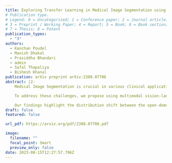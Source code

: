 ```yaml
---
title: Exploring Transfer Learning in Medical Image Segmentation using Vision-Language Models
# Publication type.
# Legend: 0 = Uncategorized; 1 = Conference paper; 2 = Journal article;
# 3 = Preprint / Working Paper; 4 = Report; 5 = Book; 6 = Book section;
# 7 = Thesis; 8 = Patent
publication_types:
  - "3"
authors:
  - Kanchan Poudel
  - Manish Dhakal
  - Prasiddha Bhandari
  - admin
  - Safal Thapaliya
  - Bishesh Khanal
publication: arXiv preprint arXiv:2308.07706 
abstract: |2-
    Medical Image Segmentation is crucial in various clinical applications within the medical domain. While state-of-the-art segmentation models have proven effective, integrating textual guidance to enhance visual features for this task remains an area with limited progress. Existing segmentation models that utilize textual guidance are primarily trained on open-domain images, raising concerns about their direct applicability in the medical domain without manual intervention or fine-tuning.

    To address these challenges, we propose using multimodal vision-language models for capturing semantic information from image descriptions and images, enabling the segmentation of diverse medical images. This study comprehensively evaluates existing vision language models across multiple datasets to assess their transferability from the open domain to the medical field. Furthermore, we introduce variations of image descriptions for previously unseen images in the dataset, revealing notable variations in model performance based on the generated prompts.

    Our findings highlight the distribution shift between the open-domain images and the medical domain and show that the segmentation models trained on open-domain images are not directly transferrable to the medical field. But their performance can be increased by finetuning them in the medical datasets. We report the zero-shot and finetuned segmentation performance of 4 Vision Language Models (VLMs) on 11 medical datasets using 9 types of prompts derived from 14 attributes.
draft: false
featured: false

url_pdf: https://arxiv.org/pdf/2308.07706.pdf

image:
  filename: ""
  focal_point: Smart
  preview_only: false
date: 2023-08-15T12:27:57.796Z
---
```

